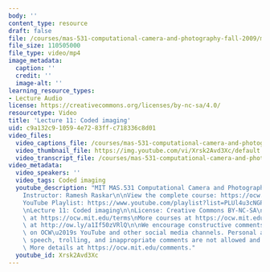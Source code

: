 ```yaml
---
body: ''
content_type: resource
draft: false
file: /courses/mas-531-computational-camera-and-photography-fall-2009/mitmas_531f09_lec11_1_360p_16_9.mp4
file_size: 110505000
file_type: video/mp4
image_metadata:
  caption: ''
  credit: ''
  image-alt: ''
learning_resource_types:
- Lecture Audio
license: https://creativecommons.org/licenses/by-nc-sa/4.0/
resourcetype: Video
title: 'Lecture 11: Coded imaging'
uid: c9a132c9-1059-4e72-83ff-c718336c8d01
video_files:
  video_captions_file: /courses/mas-531-computational-camera-and-photography-fall-2009/1FuDE0IFYJChr2VlOQ9PyRVDJJKaZgZ1__transcript.webvtt
  video_thumbnail_file: https://img.youtube.com/vi/Xrsk2Avd3Xc/default.jpg
  video_transcript_file: /courses/mas-531-computational-camera-and-photography-fall-2009/1FuDE0IFYJChr2VlOQ9PyRVDJJKaZgZ1__transcript.pdf
video_metadata:
  video_speakers: ''
  video_tags: Coded imaging
  youtube_description: "MIT MAS.531 Computational Camera and Photography, Fall 2009\n\
    Instructor: Ramesh Raskar\n\nView the complete course: https://ocw.mit.edu/courses/mas-531-computational-camera-and-photography-fall-2009/\n\
    YouTube Playlist: https://www.youtube.com/playlist?list=PLUl4u3cNGP61pwA6paIRZ30q1sjLE8b6c\n\
    \nLecture 11: Coded imaging\n\nLicense: Creative Commons BY-NC-SA\nMore information\
    \ at https://ocw.mit.edu/terms\nMore courses at https://ocw.mit.edu\nSupport OCW\
    \ at http://ow.ly/a1If50zVRlQ\n\nWe encourage constructive comments and discussion\
    \ on OCW\u2019s YouTube and other social media channels. Personal attacks, hate\
    \ speech, trolling, and inappropriate comments are not allowed and may be removed.\
    \ More details at https://ocw.mit.edu/comments."
  youtube_id: Xrsk2Avd3Xc
---
```

